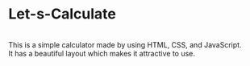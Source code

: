 # Let-s-Calculate
<br>
This is a simple calculator made by using HTML, CSS, and JavaScript. 
<br>
It has a beautiful layout which makes it attractive to use.
<br>
